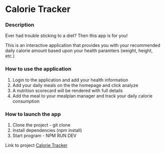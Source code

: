 # Calorie Tracker

### Description
Ever had trouble sticking to a diet? Then this app is for you!

This is an interactive application that provides you with your recommended daily calorie amount based upon your health paramters (weight, height, etc.)

### How to use the application
1. Login to the application and add your health information
2. Add your daily meals on the the homepage and click analyze
3. A nutrition scorecard will be rendered with full details
4. Add the meal to your mealplan manager and track your daily calorie consumption

### How to launch the app

1. Clone the project - git clone
2. Install dependencies (npm install)
3. Start program - NPM RUN DEV


Link to project [Calorie Tracker](https://calorieswatcher.netlify.app/login)

